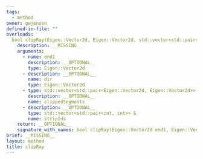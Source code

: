 ```yaml
---
tags:
  - method
owner: gwjensen
defined-in-file: ""
overloads:
  bool clipRay(Eigen::Vector2d, Eigen::Vector2d, std::vector<std::pair<Eigen::Vector2d, Eigen::Vector2d>> &, std::vector<std::pair<int, int>> &):
    description: __MISSING__
    arguments:
      - name: end1
        description: __OPTIONAL__
        type: Eigen::Vector2d
      - description: __OPTIONAL__
        name: dir
        type: Eigen::Vector2d
      - type: std::vector<std::pair<Eigen::Vector2d, Eigen::Vector2d>> &
        description: __OPTIONAL__
        name: clippedSegments
      - description: __OPTIONAL__
        type: std::vector<std::pair<int, int>> &
        name: stripIds
    return: __OPTIONAL__
    signature_with_names: bool clipRay(Eigen::Vector2d end1, Eigen::Vector2d dir, std::vector<std::pair<Eigen::Vector2d, Eigen::Vector2d>> & clippedSegments, std::vector<std::pair<int, int>> & stripIds)
brief: __MISSING__
layout: method
title: clipRay
---
```

